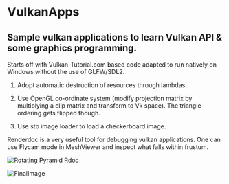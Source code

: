 # VulkanApps

## Sample vulkan applications to learn Vulkan API & some graphics programming.

Starts off with Vulkan-Tutorial.com based code adapted to run natively on Windows without the use of GLFW/SDL2.

1. Adopt automatic destruction of resources through lambdas.

2. Use OpenGL co-ordinate system (modify projection matrix by multiplying a clip matrix and transform to Vk space).
   The triangle ordering gets flipped though.

3. Use stb image loader to load a checkerboard image.

Renderdoc is a very useful tool for debugging vulkan applications. One can use Flycam mode in MeshViewer and inspect what falls within frustum.

![Rotating Pyramid Rdoc](Images/RotatingPyramidRdoc.png)

![FinalImage](Images/TexturedPyramid.png)